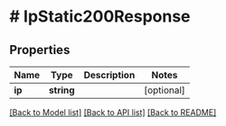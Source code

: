 # # IpStatic200Response

## Properties

Name | Type | Description | Notes
------------ | ------------- | ------------- | -------------
**ip** | **string** |  | [optional]

[[Back to Model list]](../../README.md#models) [[Back to API list]](../../README.md#endpoints) [[Back to README]](../../README.md)
